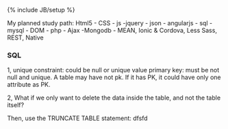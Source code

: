 ﻿---
layout: post
category : posts
tagline: ""
tags : [MEAN, Web, study]
---
{% include JB/setup %}


My planned study path: Html5 - CSS - js -jquery - json - angularjs - sql - mysql - DOM - php - Ajax -Mongodb - MEAN, Ionic & Cordova, Less Sass, REST, Native
 




### SQL
1, unique constraint: could be null or unique value
   primary key: must be not null and unique. A table may have not pk. If it has PK, it could have only one attribute as PK.

2, What if we only want to delete the data inside the table, and not the table itself?

Then, use the TRUNCATE TABLE statement:
dfsfd